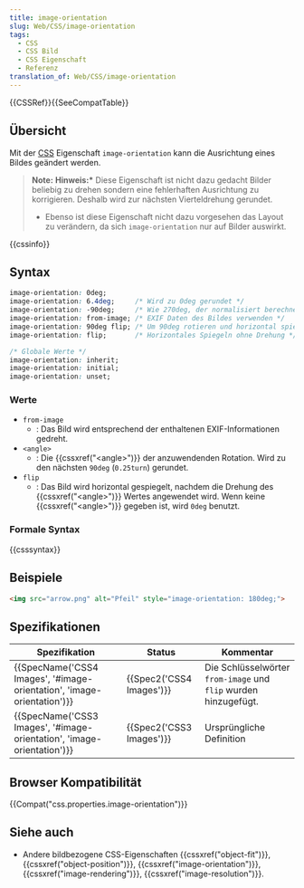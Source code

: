 ```yaml
---
title: image-orientation
slug: Web/CSS/image-orientation
tags:
  - CSS
  - CSS Bild
  - CSS Eigenschaft
  - Referenz
translation_of: Web/CSS/image-orientation
---
```

{{CSSRef}}{{SeeCompatTable}}

## Übersicht

Mit der [CSS](/de/docs/CSS) Eigenschaft `image-orientation` kann die Ausrichtung eines Bildes geändert werden.

> **Note:** **Hinweis:\*** Diese Eigenschaft ist nicht dazu gedacht Bilder beliebig zu drehen sondern eine fehlerhaften Ausrichtung zu korrigieren. Deshalb wird zur nächsten Vierteldrehung gerundet.
>
> - Ebenso ist diese Eigenschaft nicht dazu vorgesehen das Layout zu verändern, da sich `image-orientation` nur auf Bilder auswirkt.

{{cssinfo}}

## Syntax

```css
image-orientation: 0deg;
image-orientation: 6.4deg;     /* Wird zu 0deg gerundet */
image-orientation: -90deg;     /* Wie 270deg, der normalisiert berechnete Wert */
image-orientation: from-image; /* EXIF Daten des Bildes verwenden */
image-orientation: 90deg flip; /* Um 90deg rotieren und horizontal spiegeln */
image-orientation: flip;       /* Horizontales Spiegeln ohne Drehung */

/* Globale Werte */
image-orientation: inherit;
image-orientation: initial;
image-orientation: unset;
```

### Werte

- `from-image`
  - : Das Bild wird entsprechend der enthaltenen EXIF-Informationen gedreht.
- `<angle>`
  - : Die {{cssxref("&lt;angle&gt;")}} der anzuwendenden Rotation. Wird zu den nächsten `90deg` (`0.25turn`) gerundet.
- `flip`
  - : Das Bild wird horizontal gespiegelt, nachdem die Drehung des {{cssxref("&lt;angle&gt;")}} Wertes angewendet wird. Wenn keine {{cssxref("&lt;angle&gt;")}} gegeben ist, wird `0deg` benutzt.

### Formale Syntax

{{csssyntax}}

## Beispiele

```html
<img src="arrow.png" alt="Pfeil" style="image-orientation: 180deg;">
```

## Spezifikationen

| Spezifikation                                                                                | Status                           | Kommentar                                                       |
| -------------------------------------------------------------------------------------------- | -------------------------------- | --------------------------------------------------------------- |
| {{SpecName('CSS4 Images', '#image-orientation', 'image-orientation')}} | {{Spec2('CSS4 Images')}} | Die Schlüsselwörter `from-image` und `flip` wurden hinzugefügt. |
| {{SpecName('CSS3 Images', '#image-orientation', 'image-orientation')}} | {{Spec2('CSS3 Images')}} | Ursprüngliche Definition                                        |

## Browser Kompatibilität

{{Compat("css.properties.image-orientation")}}

## Siehe auch

- Andere bildbezogene CSS-Eigenschaften {{cssxref("object-fit")}}, {{cssxref("object-position")}}, {{cssxref("image-orientation")}}, {{cssxref("image-rendering")}}, {{cssxref("image-resolution")}}.
